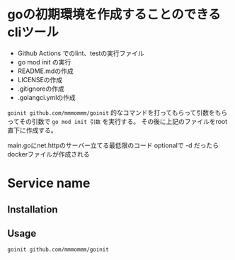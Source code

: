 # goの初期環境を作成することのできるcliツール

- Github Actions でのlint、testの実行ファイル
- go mod init の実行
- README.mdの作成
- LICENSEの作成
- .gitignoreの作成
- .golangci.ymlの作成

`goinit github.com/mmmommm/goinit` 的なコマンドを打ってもらって引数をもらってその引数で `go mod init 引数` を実行する。
その後に上記のファイルをroot直下に作成する。

main.goにnet.httpのサーバー立てる最低限のコード
optionalで -d だったら dockerファイルが作成される


# Service name

## Installation

## Usage

`goinit github.com/mmmommm/goinit`
